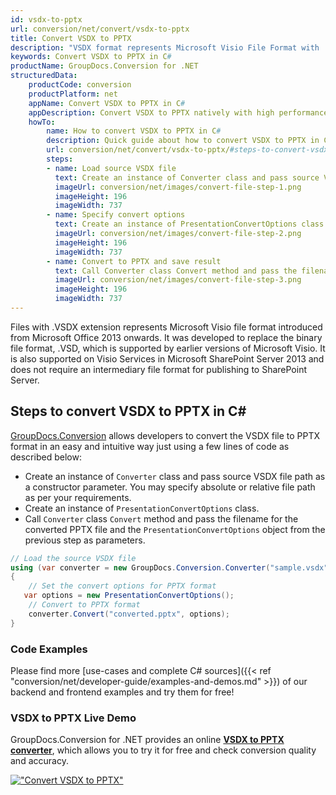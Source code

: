 ```yaml
---
id: vsdx-to-pptx
url: conversion/net/convert/vsdx-to-pptx
title: Convert VSDX to PPTX
description: "VSDX format represents Microsoft Visio File Format with .vsdx extension. Learn how to convert VSDX to PPTX file programmatically in C# language using GroupDocs.Conversion for .NET library."
keywords: Convert VSDX to PPTX in C#
productName: GroupDocs.Conversion for .NET
structuredData:
    productCode: conversion
    productPlatform: net
    appName: Convert VSDX to PPTX in C#
    appDescription: Convert VSDX to PPTX natively with high performance using C# language and server side GroupDocs.Conversion for .NET APIs, without the use of any software like Microsoft or Open Office.
    howTo:
        name: How to convert VSDX to PPTX in C# 
        description: Quick guide about how to convert VSDX to PPTX in C# with high performance and accuracy.
        url: conversion/net/convert/vsdx-to-pptx/#steps-to-convert-vsdx-to-pptx-in-c
        steps:
        - name: Load source VSDX file 
          text: Create an instance of Converter class and pass source VSDX file path as a constructor parameter. You may specify absolute or relative file path as per your requirements. 
          imageUrl: conversion/net/images/convert-file-step-1.png
          imageHeight: 196
          imageWidth: 737
        - name: Specify convert options 
          text: Create an instance of PresentationConvertOptions class.
          imageUrl: conversion/net/images/convert-file-step-2.png
          imageHeight: 196
          imageWidth: 737
        - name: Convert to PPTX and save result 
          text: Call Converter class Convert method and pass the filename for the converted HTML file and the PresentationConvertOptions object from the previous step as parameters.
          imageUrl: conversion/net/images/convert-file-step-3.png
          imageHeight: 196
          imageWidth: 737
---
```


Files with .VSDX extension represents Microsoft Visio file format introduced from Microsoft Office 2013 onwards. It was developed to replace the binary file format, .VSD, which is supported by earlier versions of Microsoft Visio. It is also supported on Visio Services in Microsoft SharePoint Server 2013 and does not require an intermediary file format for publishing to SharePoint Server.

## Steps to convert VSDX to PPTX in C#

[GroupDocs.Conversion](https://products.groupdocs.com/conversion/net) allows developers to convert the VSDX file to PPTX format in an easy and intuitive way just using a few lines of code as described below:

* Create an instance of `Converter` class and pass source VSDX file path as a constructor parameter. You may specify absolute or relative file path as per your requirements. 
* Create an instance of `PresentationConvertOptions` class.
* Call `Converter` class `Convert` method and pass the filename for the converted PPTX file and the `PresentationConvertOptions` object from the previous step as parameters.

```csharp
// Load the source VSDX file
using (var converter = new GroupDocs.Conversion.Converter("sample.vsdx"))
{
    // Set the convert options for PPTX format
   var options = new PresentationConvertOptions();
    // Convert to PPTX format
    converter.Convert("converted.pptx", options);
}
```

### Code Examples

Please find more [use-cases and complete C# sources]({{< ref "conversion/net/developer-guide/examples-and-demos.md" >}}) of our backend and frontend examples and try them for free!

### VSDX to PPTX Live Demo

GroupDocs.Conversion for .NET provides an online [**VSDX to PPTX converter**](https://products.groupdocs.app/conversion/vsdx-to-pptx), which allows you to try it for free and check conversion quality and accuracy.

[!["Convert VSDX to PPTX"](conversion/net/images/convert-to-pptx/convert-vsdx-to-pptx.png)](https://products.groupdocs.app/conversion/vsdx-to-pptx)